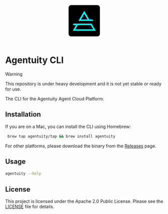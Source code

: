 <div align="center">
    <img src=".github/Agentuity.png" alt="Agentuity" width="100"/>
</div>

<br />

# Agentuity CLI

> [!WARNING]  
> This repository is under heavy development and it is not yet stable or ready for use.

The CLI for the Agentuity Agent Cloud Platform.

## Installation

If you are on a Mac, you can install the CLI using Homebrew:

```bash
 brew tap agentuity/tap && brew install agentuity
```

For other platforms, please download the binary from the [Releases](https://github.com/agentuity/cli/releases) page.

## Usage

```bash
agentuity --help
```

## License

This project is licensed under the Apache 2.0 Public License. Please see the [LICENSE](LICENSE.md) file for details.